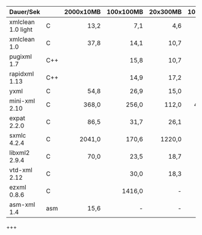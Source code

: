   Dauer/Sek           |     |2000x10MB|100x100MB|20x300MB|10x2GB|3x7,5GB|Relation|Note
----------------------|-----|--------:|--------:|-------:|-----:|------:|-------:|-----
  xmlclean 1.0 light  | C   |   13,2  |    7,1  |    4,6 |  8,1 |   8,3 |  1,0   | 1
  xmlclean 1.0        | C   |   37,8  |   14,1  |   10,7 | 12,8 |  13,3 |  1,8   | 1
  pugixml 1.7         | C++ |         |   15,8  |   10,7 | 26,0 |  27,4 |  2,8   | 2
  rapidxml 1.13       | C++ |         |   14,9  |   17,2 | 40,8 |  71,2 |  4,7   | 3
  yxml                | C   |   54,8  |   26,9  |   15,0 | 50,6 |  50,0 |        | 3
  mini-xml 2.10       | C   |  368,0  |  256,0  |  112,0 |436,0 | 412,0 |        | 3
  expat 2.2.0         | C   |   86,5  |   31,7  |   26,1 |  -   |  -    |        | 4
  sxmlc 4.2.4         | C   | 2041,0  |  170,6  | 1220,0 |  -   |  -    |        | 4 
  libxml2 2.9.4       | C   |   70,0  |   23,5  |   18,7 |  -   |  -    |        | 5
  vtd-xml 2.12        | C   |         |   30,0  |   18,3 |  -   |  -    |  (4,1) | 6
  ezxml 0.8.6         | C   |         | 1416,0  |     -  |  -   |  -    |(199,0) | 5
  asm-xml 1.4         | asm |   15,6  |    -    |     -  |  -   |  -    |  (())  | 5
  +++
  
  

